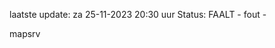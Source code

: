 laatste update: 
za 25-11-2023 20:30   uur 
Status: FAALT - fout - 
<div class="service R">mapsrv</div>